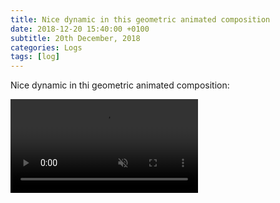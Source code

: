 ```yaml
---
title: Nice dynamic in this geometric animated composition
date: 2018-12-20 15:40:00 +0100
subtitle: 20th December, 2018
categories: Logs
tags: [log]
---
```


Nice dynamic in thi geometric animated composition:

<video autoplay muted loop src="../assets/log/n780_n673_800x600.mp4"></video>

